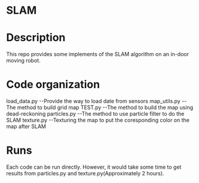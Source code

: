 # SLAM

 
Description
===========
This repo provides some implements of the SLAM algorithm on an in-door moving robot.

Code organization
=================
load_data.py    --Provide the way to load date from sensors
map_utils.py    --The method to build grid map
TEST.py         --The method to build the map using dead-reckoning
particles.py    --The method to use particle filter to do the SLAM
texture.py      --Texturing the map to put the coresponding color on the map after SLAM

Runs
==========
Each code can be run directly. However, it would take some time to get results from particles.py and texture.py(Approximately 2 hours).
